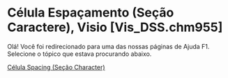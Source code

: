 
# Célula Espaçamento (Seção Caractere), Visio [Vis_DSS.chm955]

Olá! Você foi redirecionado para uma das nossas páginas de Ajuda F1. Selecione o tópico que estava procurando abaixo.

[Célula Spacing (Seção Character)](http://msdn.microsoft.com/library/46feb136-01ac-1303-66ab-d772c0ec41a0%28Office.15%29.aspx)
